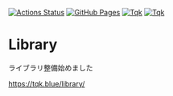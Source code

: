 [![Actions Status](https://github.com/tqkoh/library/workflows/verify/badge.svg)](https://github.com/tqkoh/library/actions)
[![GitHub Pages](https://img.shields.io/static/v1?label=GitHub+Pages&message=+&color=brightgreen&logo=github)](https://tqkoh.github.io/library/)
[![Tqk](https://img.shields.io/endpoint?url=https%3A%2F%2Fatcoder-badges.now.sh%2Fapi%2Fatcoder%2Fjson%2FTqk)](https://atcoder.jp/users/Tqk)
[![Tqk](https://img.shields.io/endpoint?url=https%3A%2F%2Fatcoder-badges.now.sh%2Fapi%2Fcodeforces%2Fjson%2FTqk)](https://codeforces.com/profile/Tqk)

# Library

ライブラリ整備始めました

https://tqk.blue/library/
